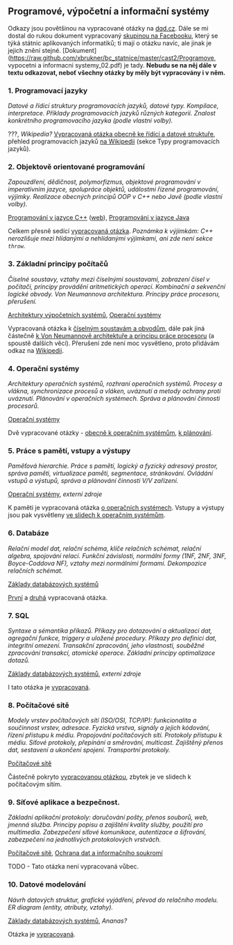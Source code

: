 ## Programové, výpočetní a informační systémy

Odkazy jsou povětšinou na vypracované otázky na [dqd.cz](http://statnice.dqd.cz/home:prog). Dále se mi dostal do rukou dokument vypracovaný [skupinou na Facebooku](https://www.facebook.com/groups/groupsatmasaryk/), který se týká státnic aplikovaných informatiků; ti mají o otázku navíc, ale jinak je jejich znění stejné. [Dokument](https://raw.github.com/xbrukner/bc_statnice/master/cast2/Programove, vypocetni a informacni systemy_02.pdf) je tady. __Nebudu se na něj dále v textu odkazovat, neboť všechny otázky by měly být vypracovány i v něm.__

### 1. Programovací jazyky

*Datové a řídicí struktury programovacích jazyků, datové typy. Kompilace, interpretace. Příklady programovacích jazyků různých kategorií. Znalost konkrétního programovacího jazyka (podle vlastní volby).*

???, *Wikipedia?*
[Vypracovaná otázka obecně ke řídící a datové struktuře](http://statnice.dqd.cz/home:prog:ap3), přehled programovacích jazyků [na Wikipedii](http://cs.wikipedia.org/wiki/Programovací_jazyk) (sekce Typy programovacích jazyků).

### 2. Objektově orientované programování

*Zapouzdření, dědičnost, polymorfizmus, objektové programování v imperativním jazyce, spolupráce objektů, událostmi řízené programování, výjimky. Realizace obecných principů OOP v C++ nebo Javě (podle vlastní volby).*

[Programování v jazyce C++](https://is.muni.cz/auth/predmety/predmet.pl?id=585122) ([web](http://cecko.eu/public/pb161)), [Programování v jazyce Java](https://is.muni.cz/auth/predmety/predmet.pl?id=687835)

Celkem přesně sedící [vypracovaná otázka](http://statnice.dqd.cz/home:prog:ap4). *Poznámka k výjimkám: C++ nerozlišuje mezi hlídanými a nehlídanými výjimkami, ani zde není sekce `throw`.*

### 3. Základní principy počítačů

*Číselné soustavy, vztahy mezi číselnými soustavami, zobrazení čísel v počítači, principy provádění aritmetických operací. Kombinační a sekvenční logické obvody. Von Neumannova architektura. Principy práce procesoru, přerušení.*

[Architektury výpočetních systémů](https://is.muni.cz/auth/predmety/predmet.pl?id=585119), [Operační systémy](https://is.muni.cz/auth/predmety/predmet.pl?id=585432)

Vypracovaná otázka k [číselným soustavám a obvodům](http://statnice.dqd.cz/home:prog:ap1), dále pak jiná částečně [k Von Neumannově architektuře a principu práce procesoru](http://statnice.dqd.cz/home:prog:ap2) (a spoustě dalších věcí). Přerušení zde není moc vysvětleno, proto přidávám odkaz na [Wikipedii](http://cs.wikipedia.org/wiki/Přerušení).

### 4. Operační systémy

*Architektury operačních systémů, rozhraní operačních systémů. Procesy a vlákna, synchronizace procesů a vláken, uváznutí a metody ochrany proti uváznutí. Plánování v operačních systémech. Správa a plánování činnosti procesorů.*

[Operační systémy](https://is.muni.cz/auth/predmety/predmet.pl?id=585432)

Dvě vypracované otázky - [obecně k operačním systémům](http://statnice.dqd.cz/home:prog:ap5), [k plánování](http://statnice.dqd.cz/home:prog:ap6).

### 5. Práce s pamětí, vstupy a výstupy
*Paměťová hierarchie. Práce s pamětí, logický a fyzický adresový prostor, správa paměti, virtualizace paměti, segmentace, stránkování. Ovládání vstupů a výstupů, správa a plánování činnosti V/V zařízení.*

[Operační systémy](https://is.muni.cz/auth/predmety/predmet.pl?id=585432), *externí zdroje*

K paměti je vypracovaná otázka [o operačních systémech](http://statnice.dqd.cz/home:prog:ap5). Vstupy a výstupy jsou pak vysvětleny [ve slidech k operačním systémům](http://www.fi.muni.cz/usr/staudek/vyuka/opsys/).

### 6. Databáze
*Relační model dat, relační schéma, klíče relačních schémat, relační algebra, spojování relací. Funkční závislosti, normální formy (1NF, 2NF, 3NF, Boyce-Coddova NF), vztahy mezi normálními formami. Dekompozice relačních schémat.*

[Základy databázových systémů](https://is.muni.cz/auth/predmety/predmet.pl?id=585121)

[První](http://statnice.dqd.cz/home:prog:ap8) a [druhá](http://statnice.dqd.cz/home:prog:ap9) vypracovaná otázka.

### 7. SQL
*Syntaxe a sémantika příkazů. Příkazy pro dotazování a aktualizaci dat, agregační funkce, triggery a uložené procedury. Příkazy pro definici dat, integritní omezení. Transakční zpracování, jeho vlastnosti, souběžné zpracování transakcí, atomické operace. Základní principy optimalizace dotazů.*

[Základy databázových systémů](https://is.muni.cz/auth/predmety/predmet.pl?id=585121), *externí zdroje*

I tato otázka je [vypracovaná](http://statnice.dqd.cz/home:prog:ap10).

### 8. Počítačové sítě
*Modely vrstev počítačových sítí (ISO/OSI, TCP/IP): funkcionalita a součinnost vrstev, adresace. Fyzická vrstva, signály a jejich kódování, řízení přístupu k médiu. Propojování počítačových sítí. Protokoly přístupu k médiu. Síťové protokoly, přepínání a směrování, multicast. Zajištěný přenos dat, sestavení a ukončení spojení. Transportní protokoly.*

[Počítačové sítě](https://is.muni.cz/auth/predmety/predmet.pl?id=632908)

Částečně pokryto [vypracovanou otázkou](http://statnice.dqd.cz/home:prog:ap7), zbytek je ve slidech k počítačovým sítím.

### 9. Síťové aplikace a bezpečnost.
*Základní aplikační protokoly: doručování pošty, přenos souborů, web, jmenná služba. Principy popisu a zajištění kvality služby, použití pro multimedia. Zabezpečení síťové komunikace, autentizace a šifrování, zabezpečení na jednotlivých protokolových vrstvách.*

[Počítačové sítě](https://is.muni.cz/auth/predmety/predmet.pl?id=632908), [Ochrana dat a informačního soukromí](https://is.muni.cz/auth/predmety/predmet.pl?id=632571)

TODO - Tato otázka není vypracovaná vůbec.

### 10. Datové modelování
*Návrh datových struktur, grafické vyjádření, převod do relačního modelu. ER diagram (entity, atributy, vztahy).*

[Základy databázových systémů](https://is.muni.cz/auth/predmety/predmet.pl?id=585121), *Ananas?*

Otázka je [vypracovaná](http://statnice.dqd.cz/home:prog:ap11).
